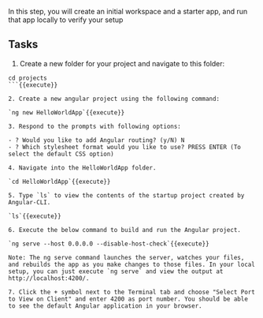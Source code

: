 In this step, you will create an initial workspace and a starter app, and run that app locally to verify your setup

## Tasks

1. Create a new folder for your project and navigate to this folder:

```mkdir projects 
cd projects
```{{execute}}

2. Create a new angular project using the following command: 

`ng new HelloWorldApp`{{execute}} 

3. Respond to the prompts with following options: 

- ? Would you like to add Angular routing? (y/N) N 
- ? Which stylesheet format would you like to use? PRESS ENTER (To select the default CSS option)

4. Navigate into the HelloWorldApp folder. 

`cd HelloWorldApp`{{execute}} 

5. Type `ls` to view the contents of the startup project created by Angular-CLI. 

`ls`{{execute}}

6. Execute the below command to build and run the Angular project. 

`ng serve --host 0.0.0.0 --disable-host-check`{{execute}}

Note: The ng serve command launches the server, watches your files, and rebuilds the app as you make changes to those files. In your local setup, you can just execute `ng serve` and view the output at http://localhost:4200/.

7. Click the + symbol next to the Terminal tab and choose "Select Port to View on Client" and enter 4200 as port number. You should be able to see the default Angular application in your browser.

